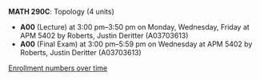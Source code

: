 **MATH 290C**: Topology (4 units)

- **A00** (Lecture) at 3:00 pm–3:50 pm on Monday, Wednesday, Friday at APM 5402 by Roberts, Justin Deritter (A03703613)
- **A00** (Final Exam) at 3:00 pm–5:59 pm on Wednesday at APM 5402 by Roberts, Justin Deritter (A03703613)

[Enrollment numbers over time](./MATH290C.tsv)
